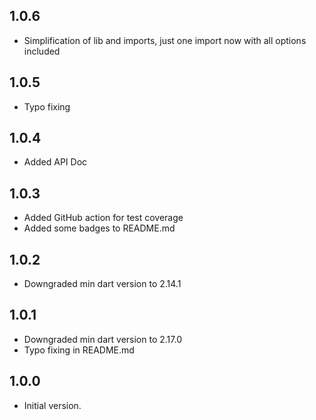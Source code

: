 ## 1.0.6

- Simplification of lib and imports, just one import now with all options included

## 1.0.5

- Typo fixing
## 1.0.4

- Added API Doc

## 1.0.3

- Added GitHub action for test coverage
- Added some badges to README.md

## 1.0.2

- Downgraded min dart version to 2.14.1

## 1.0.1

- Downgraded min dart version to 2.17.0
- Typo fixing in README.md

## 1.0.0

- Initial version.




